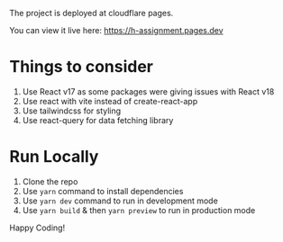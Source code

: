 The project is deployed at cloudflare pages.

You can view it live here: https://h-assignment.pages.dev

# Things to consider

1. Use React v17 as some packages were giving issues with React v18
2. Use react with vite instead of create-react-app
3. Use tailwindcss for styling
4. Use react-query for data fetching library

# Run Locally

1. Clone the repo
2. Use `yarn` command to install dependencies
3. Use `yarn dev` command to run in development mode
4. Use `yarn build` & then `yarn preview` to run in production mode

Happy Coding!

